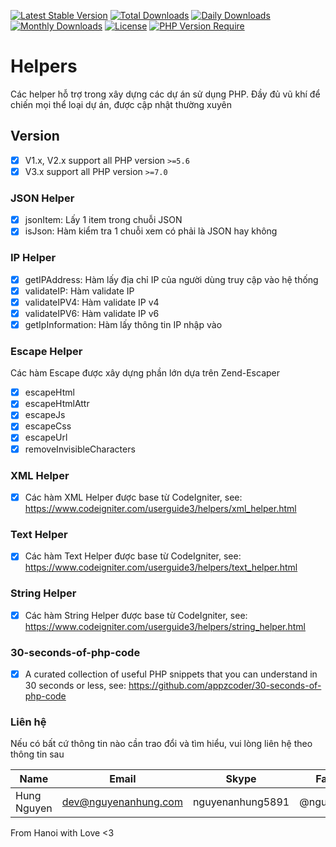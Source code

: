 [![Latest Stable Version](https://img.shields.io/packagist/v/nguyenanhung/helpers.svg?style=flat-square)](https://packagist.org/packages/nguyenanhung/helpers)
[![Total Downloads](https://img.shields.io/packagist/dt/nguyenanhung/helpers.svg?style=flat-square)](https://packagist.org/packages/nguyenanhung/helpers)
[![Daily Downloads](https://img.shields.io/packagist/dd/nguyenanhung/helpers.svg?style=flat-square)](https://packagist.org/packages/nguyenanhung/helpers)
[![Monthly Downloads](https://img.shields.io/packagist/dm/nguyenanhung/helpers.svg?style=flat-square)](https://packagist.org/packages/nguyenanhung/helpers)
[![License](https://img.shields.io/packagist/l/nguyenanhung/helpers.svg?style=flat-square)](https://packagist.org/packages/nguyenanhung/helpers)
[![PHP Version Require](https://img.shields.io/packagist/dependency-v/nguyenanhung/helpers/php)](https://packagist.org/packages/nguyenanhung/helpers)

# Helpers

Các helper hỗ trợ trong xây dựng các dự án sử dụng PHP. Đầy đủ vũ khí để chiến mọi thể loại dự án, được cập nhật thường xuyên

## Version

- [x] V1.x, V2.x support all PHP version `>=5.6`
- [x] V3.x support all PHP version `>=7.0`

### JSON Helper

- [x] jsonItem: Lấy 1 item trong chuỗi JSON
- [x] isJson: Hàm kiểm tra 1 chuỗi xem có phải là JSON hay không

### IP Helper

- [x] getIPAddress: Hàm lấy địa chỉ IP của người dùng truy cập vào hệ thống
- [x] validateIP: Hàm validate IP
- [x] validateIPV4: Hàm validate IP v4
- [x] validateIPV6: Hàm validate IP v6
- [x] getIpInformation: Hàm lấy thông tin IP nhập vào

### Escape Helper

Các hàm Escape được xây dựng phần lớn dựa trên Zend-Escaper

- [x] escapeHtml
- [x] escapeHtmlAttr
- [x] escapeJs
- [x] escapeCss
- [x] escapeUrl
- [x] removeInvisibleCharacters

### XML Helper

- [x] Các hàm XML Helper được base từ CodeIgniter, see: https://www.codeigniter.com/userguide3/helpers/xml_helper.html

### Text Helper

- [x] Các hàm Text Helper được base từ CodeIgniter, see: https://www.codeigniter.com/userguide3/helpers/text_helper.html

### String Helper

- [x] Các hàm String Helper được base từ CodeIgniter, see: https://www.codeigniter.com/userguide3/helpers/string_helper.html

### 30-seconds-of-php-code

- [x] A curated collection of useful PHP snippets that you can understand in 30 seconds or less, see: https://github.com/appzcoder/30-seconds-of-php-code

### Liên hệ

Nếu có bất cứ thông tin nào cần trao đổi và tìm hiểu, vui lòng liên hệ theo thông tin sau

| Name        | Email                | Skype            | Facebook      |
|-------------|----------------------|------------------|---------------|
| Hung Nguyen | dev@nguyenanhung.com | nguyenanhung5891 | @nguyenanhung |

From Hanoi with Love <3
